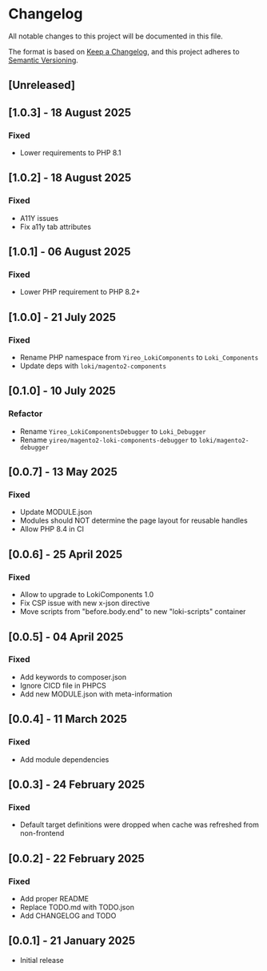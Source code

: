 # Changelog
All notable changes to this project will be documented in this file.

The format is based on [Keep a Changelog](https://keepachangelog.com/en/1.0.0/),
and this project adheres to [Semantic Versioning](https://semver.org/spec/v2.0.0.html).

## [Unreleased]

## [1.0.3] - 18 August 2025
### Fixed
- Lower requirements to PHP 8.1

## [1.0.2] - 18 August 2025
### Fixed
- A11Y issues
- Fix a11y tab attributes

## [1.0.1] - 06 August 2025
### Fixed
- Lower PHP requirement to PHP 8.2+

## [1.0.0] - 21 July 2025
### Fixed
- Rename PHP namespace from `Yireo_LokiComponents` to `Loki_Components`
- Update deps with `loki/magento2-components`

## [0.1.0] - 10 July 2025
### Refactor
- Rename `Yireo_LokiComponentsDebugger` to `Loki_Debugger`
- Rename `yireo/magento2-loki-components-debugger` to `loki/magento2-debugger`

## [0.0.7] - 13 May 2025
### Fixed
- Update MODULE.json
- Modules should NOT determine the page layout for reusable handles
- Allow PHP 8.4 in CI

## [0.0.6] - 25 April 2025
### Fixed
- Allow to upgrade to LokiComponents 1.0
- Fix CSP issue with new x-json directive
- Move scripts from "before.body.end" to new "loki-scripts" container

## [0.0.5] - 04 April 2025
### Fixed
- Add keywords to composer.json
- Ignore CICD file in PHPCS
- Add new MODULE.json with meta-information

## [0.0.4] - 11 March 2025
### Fixed
- Add module dependencies

## [0.0.3] - 24 February 2025
### Fixed
- Default target definitions were dropped when cache was refreshed from non-frontend

## [0.0.2] - 22 February 2025
### Fixed
-  Add proper README
-  Replace TODO.md with TODO.json
-  Add CHANGELOG and TODO

## [0.0.1] - 21 January 2025
- Initial release
